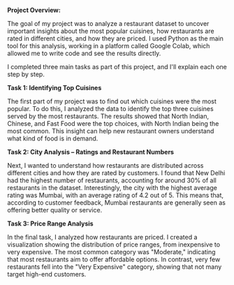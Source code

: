 **Project Overview:**

The goal of my project was to analyze a restaurant dataset to uncover important insights about the most popular cuisines, how restaurants are rated in different cities, and how they are priced. I used Python as the main tool for this analysis, working in a platform called Google Colab, which allowed me to write code and see the results directly.

I completed three main tasks as part of this project, and I'll explain each one step by step.

**Task 1: Identifying Top Cuisines**

The first part of my project was to find out which cuisines were the most popular. To do this, I analyzed the data to identify the top three cuisines served by the most restaurants. The results showed that North Indian, Chinese, and Fast Food were the top choices, with North Indian being the most common. This insight can help new restaurant owners understand what kind of food is in demand.

**Task 2: City Analysis – Ratings and Restaurant Numbers**

Next, I wanted to understand how restaurants are distributed across different cities and how they are rated by customers. I found that New Delhi had the highest number of restaurants, accounting for around 30% of all restaurants in the dataset. Interestingly, the city with the highest average rating was Mumbai, with an average rating of 4.2 out of 5. This means that, according to customer feedback, Mumbai restaurants are generally seen as offering better quality or service.

**Task 3: Price Range Analysis**

In the final task, I analyzed how restaurants are priced. I created a visualization showing the distribution of price ranges, from inexpensive to very expensive. The most common category was "Moderate," indicating that most restaurants aim to offer affordable options. In contrast, very few restaurants fell into the "Very Expensive" category, showing that not many target high-end customers.